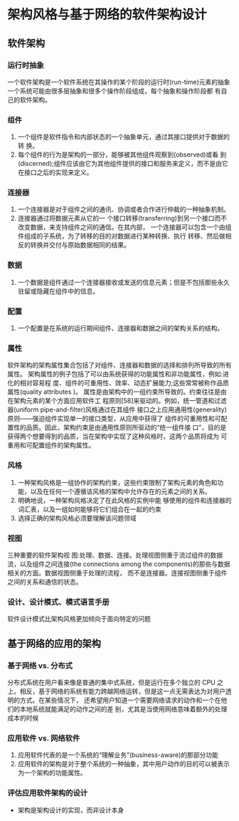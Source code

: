 # 架构风格与基于网络的软件架构设计

## 软件架构
### 运行时抽象

一个软件架构是一个软件系统在其操作的某个阶段的运行时(run-time)元素的抽象一个系统可能由很多层抽象和很多个操作阶段组成，每个抽象和操作阶段都 有自己的软件架构。

### 组件
1. 一个组件是软件指令和内部状态的一个抽象单元，通过其接口提供对于数据的转换。
2. 每个组件的行为是架构的一部分，能够被其他组件观察到(observed)或看 到(discerned);组件应该由它为其他组件提供的接口和服务来定义，而不是由它在接口之后的实现来定义。

### 连接器
1. 一个连接器是对于组件之间的通讯、协调或者合作进行仲裁的一种抽象机制。
2. 连接器通过将数据元素从它的一 个接口转移(transferring)到另一个接口而不改变数据，来支持组件之间的通信。在其内部， 一个连接器可以包含一个由组件组成的子系统，为了转移的目的对数据进行某种转换、执行 转移、然后做相反的转换并交付与原始数据相同的结果。

### 数据
1. 一个数据是组件通过一个连接器接收或发送的信息元素；但是不包括那些永久驻留或隐藏在组件中的信息。

### 配置
1. 一个配置是在系统的运行期间组件、连接器和数据之间的架构关系的结构。

### 属性
软件架构的架构属性集合包括了对组件、连接器和数据的选择和排列所导致的所有属性。 架构属性的例子包括了可以由系统获得的功能属性和非功能属性，例如:进化的相对容易程 度、组件的可重用性、效率、动态扩展能力;这些常常被称作品质属性(quality attributes )。属性是由架构中的一组约束所导致的。约束往往是由在架构元素的某个方面应用软件工 程原则[58]来驱动的。例如，统一管道和过滤器(uniform pipe-and-filter)风格通过在其组件 接口之上应用通用性(generality)原则——强迫组件实现单一的接口类型，从应用中获得了 组件的可重用性和可配置性的品质。因此，架构约束是由通用性原则所驱动的“统一组件接 口”，目的是获得两个想要得到的品质，当在架构中实现了这种风格时，这两个品质将成为 可重用和可配置组件的架构属性。

### 风格
1. 一种架构风格是一组协作的架构约束，这些约束限制了架构元素的角色和功能，以及在任何一个遵循该风格的架构中允许存在的元素之间的关系。
2. 明确地说，一种架构风格决定了在此风格的实例中能 够使用的组件和连接器的词汇表，以及一组如何能够将它们组合在一起的约束
3. 选择正确的架构风格必须要理解该问题领域

### 视图
三种重要的软件架构视 图:处理、数据、连接。处理视图侧重于流过组件的数据流，以及组件之间连接(the connections among the components)的那些与数据相关的方面。数据视图侧重于处理的流程， 而不是连接器。连接视图侧重于组件之间的关系和通信的状态。


### 设计、设计模式、模式语言手册软件设计模式比架构风格更加倾向于面向特定的问题

## 基于网络的应用的架构
### 基于网络 vs. 分布式分布式系统在用户看来像是普通的集中式系统，但是运行在多个独立的 CPU 之上。相反，基于网络的系统有能力跨越网络运转，但是这一点无需表达为对用户透明的方式。在某些情况下， 还希望用户知道一个需要网络请求的动作和一个在他们的本地系统就能满足的动作之间的差 别，尤其是当使用网络意味着额外的处理成本的时候 

### 应用软件 vs. 网络软件
1. 应用软件代表的是一个系统的“理解业务”(business-aware)的那部分功能
2. 应用软件的架构是对于整个系统的一种抽象，其中用户动作的目的可以被表示为一个架构的功能属性。

### 评估应用软件架构的设计
* 架构是架构设计的实现，而非设计本身
